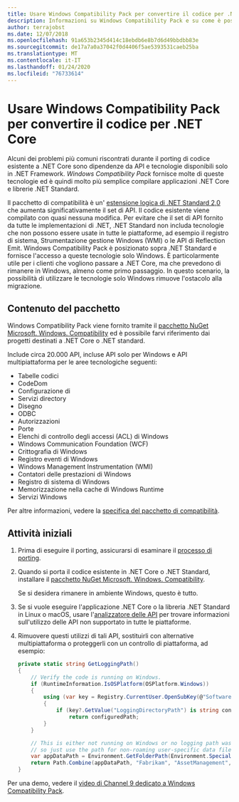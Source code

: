 ```yaml
---
title: Usare Windows Compatibility Pack per convertire il codice per .NET Core
description: Informazioni su Windows Compatibility Pack e su come è possibile usarlo per trasferire il codice di .NET Framework esistente a .NET Core.
author: terrajobst
ms.date: 12/07/2018
ms.openlocfilehash: 91a653b2345d414c18ebdb6e8b7d6d49bbdbb83e
ms.sourcegitcommit: de17a7a0a37042f0d4406f5ae5393531caeb25ba
ms.translationtype: MT
ms.contentlocale: it-IT
ms.lasthandoff: 01/24/2020
ms.locfileid: "76733614"
---
```

# <a name="use-the-windows-compatibility-pack-to-port-code-to-net-core"></a>Usare Windows Compatibility Pack per convertire il codice per .NET Core

Alcuni dei problemi più comuni riscontrati durante il porting di codice esistente a .NET Core sono dipendenze da API e tecnologie disponibili solo in .NET Framework. *Windows Compatibility Pack* fornisce molte di queste tecnologie ed è quindi molto più semplice compilare applicazioni .NET Core e librerie .NET Standard.

Il pacchetto di compatibilità è un' [estensione logica di .NET Standard 2,0](../whats-new/dotnet-core-2-0.md#api-changes-and-library-support) che aumenta significativamente il set di API. Il codice esistente viene compilato con quasi nessuna modifica. Per evitare che il set di API fornito da tutte le implementazioni di .NET, .NET Standard non includa tecnologie che non possono essere usate in tutte le piattaforme, ad esempio il registro di sistema, Strumentazione gestione Windows (WMI) o le API di Reflection Emit. Windows Compatibility Pack è posizionato sopra .NET Standard e fornisce l'accesso a queste tecnologie solo Windows. È particolarmente utile per i clienti che vogliono passare a .NET Core, ma che prevedono di rimanere in Windows, almeno come primo passaggio. In questo scenario, la possibilità di utilizzare le tecnologie solo Windows rimuove l'ostacolo alla migrazione.

## <a name="package-contents"></a>Contenuto del pacchetto

Windows Compatibility Pack viene fornito tramite il [pacchetto NuGet Microsoft. Windows. Compatibility](https://www.nuget.org/packages/Microsoft.Windows.Compatibility) ed è possibile farvi riferimento dai progetti destinati a .NET Core o .NET standard.

Include circa 20.000 API, incluse API solo per Windows e API multipiattaforma per le aree tecnologiche seguenti:

- Tabelle codici
- CodeDom
- Configurazione di
- Servizi directory
- Disegno
- ODBC
- Autorizzazioni
- Porte
- Elenchi di controllo degli accessi (ACL) di Windows
- Windows Communication Foundation (WCF)
- Crittografia di Windows
- Registro eventi di Windows
- Windows Management Instrumentation (WMI)
- Contatori delle prestazioni di Windows
- Registro di sistema di Windows
- Memorizzazione nella cache di Windows Runtime
- Servizi Windows

Per altre informazioni, vedere la [specifica del pacchetto di compatibilità](https://github.com/dotnet/designs/blob/master/accepted/compat-pack/compat-pack.md).

## <a name="get-started"></a>Attività iniziali

1. Prima di eseguire il porting, assicurarsi di esaminare il [processo di porting](index.md).

2. Quando si porta il codice esistente in .NET Core o .NET Standard, installare il [pacchetto NuGet Microsoft. Windows. Compatibility](https://www.nuget.org/packages/Microsoft.Windows.Compatibility).

   Se si desidera rimanere in ambiente Windows, questo è tutto.

3. Se si vuole eseguire l'applicazione .NET Core o la libreria .NET Standard in Linux o macOS, usare l'[analizzatore delle API](../../standard/analyzers/api-analyzer.md) per trovare informazioni sull'utilizzo delle API non supportato in tutte le piattaforme.

4. Rimuovere questi utilizzi di tali API, sostituirli con alternative multipiattaforma o proteggerli con un controllo di piattaforma, ad esempio:

    ```csharp
    private static string GetLoggingPath()
    {
        // Verify the code is running on Windows.
        if (RuntimeInformation.IsOSPlatform(OSPlatform.Windows))
        {
            using (var key = Registry.CurrentUser.OpenSubKey(@"Software\Fabrikam\AssetManagement"))
            {
                if (key?.GetValue("LoggingDirectoryPath") is string configuredPath)
                    return configuredPath;
            }
        }

        // This is either not running on Windows or no logging path was configured,
        // so just use the path for non-roaming user-specific data files.
        var appDataPath = Environment.GetFolderPath(Environment.SpecialFolder.LocalApplicationData);
        return Path.Combine(appDataPath, "Fabrikam", "AssetManagement", "Logging");
    }
    ```

Per una demo, vedere il [video di Channel 9 dedicato a Windows Compatibility Pack](https://channel9.msdn.com/Events/Connect/2017/T123).
